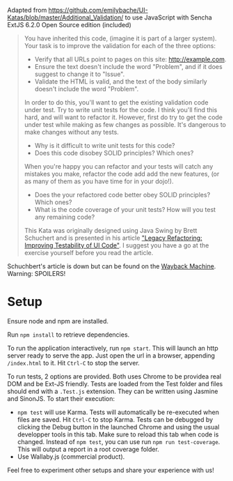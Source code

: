 Adapted from https://github.com/emilybache/UI-Katas/blob/master/Additional_Validation/ to use JavaScript with Sencha ExtJS 6.2.0 Open Source edition (included)

<blockquote>
You have inherited this code, (imagine it is part of a larger system). Your task is to improve the validation for each of the three options:

- Verify that all URLs point to pages on this site: http://example.com.
- Ensure the text doesn't include the word "Problem", and if it does suggest to change it to "Issue".
- Validate the HTML is valid, and the text of the body similarly doesn't include the word "Problem".

In order to do this, you'll want to get the existing validation code under test. Try to write unit tests for the code. I think you'll find this hard, and will want to refactor it. However, first do try to get the code under test while making as few changes as possible. It's dangerous to make changes without any tests.

- Why is it difficult to write unit tests for this code?
- Does this code disobey SOLID principles? Which ones?

When you're happy you can refactor and your tests will catch any mistakes you make, refactor the code add add the new features, (or as many of them as you have time for in your dojo!).

- Does the your refactored code better obey SOLID principles? Which ones?
- What is the code coverage of your unit tests? How will you test any remaining code?

This Kata was originally designed using Java Swing by Brett Schuchert and is presented in his article ["Legacy Refactoring: Improving Testability of UI Code"](http://schuchert.wikispaces.com/tdd.Refactoring.UiExample). I suggest you have a go at the exercise yourself before you read the article.
</blockquote>

Schuchbert's article is down but can be found on the [Wayback Machine](https://web.archive.org/web/20130308050142/http://schuchert.wikispaces.com/tdd.Refactoring.UiExample). Warning: SPOILERS!

# Setup
Ensure node and npm are installed.

Run ```npm install``` to retrieve dependencies.

To run the application interactively, run ```npm start```. This will launch an http server ready to serve the app. Just open the url in a browser, appending ```/index.html``` to it. Hit ```Ctrl-C``` to stop the server.

To run tests, 2 options are provided. Both uses Chrome to be providea real DOM and be Ext-JS friendly. Tests are loaded from the Test folder and files should end with a ```.Test.js``` extension. They can be written using Jasmine and SinonJS.
To start their execution:
- ```npm test``` will use Karma. Tests will automatically be re-executed when files are saved. Hit ```Ctrl-C``` to stop Karma. Tests can be debugged by clicking the Debug button in the launched Chrome and using the usual developper tools in this tab. Make sure to reload this tab when code is changed. Instead of ```npm test```, you can use run ```npm run test-coverage```. This will output a report in a root coverage folder.
- Use Wallaby.js (commercial product).

Feel free to experiment other setups and share your experience with us!

